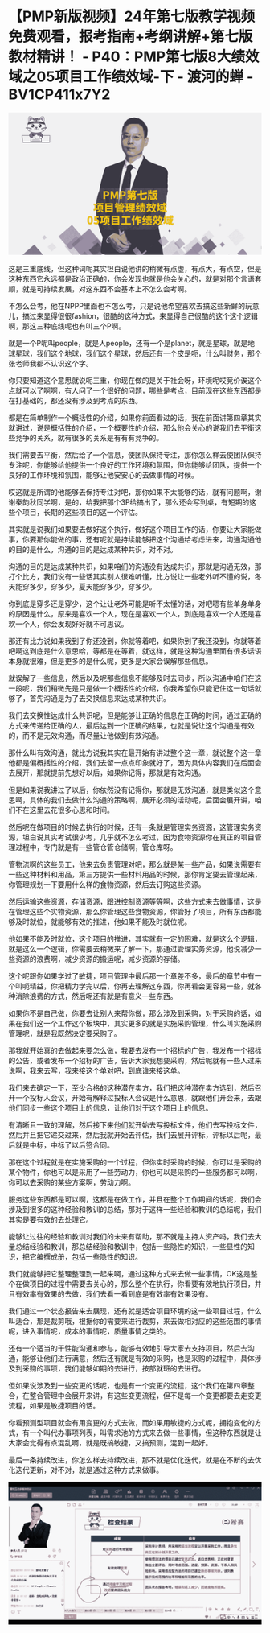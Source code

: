 # 【PMP新版视频】24年第七版教学视频免费观看，报考指南+考纲讲解+第七版教材精讲！ - P40：PMP第七版8大绩效域之05项目工作绩效域-下 - 渡河的蝉 - BV1CP411x7Y2

![](img/994b2912a983f66478c298d55d99c2e3_0.png)

这是三重底线，但这种词呢其实坦白说他讲的稍微有点虚，有点大，有点空，但是这种东西它永远都是政治正确的，你会发现也就是他会关心的，就是对那个言语套顺，就是可持续发展，对这东西不会基本上不怎么会考啊。

不怎么会考，他在NPPP里面也不怎么考，只是说他希望喜欢去搞这些新鲜的玩意儿，搞过来显得很很fashion，很酷的这种方式，来显得自己很酷的这个这个逻辑啊，那这三种底线呢也有叫三个P啊。

就是一个P呢叫people，就是人people，还有一个是planet，就是星球，就是地球星球，我们这个地球，我们这个星球，然后还有一个皮是呃，什么叫财务，那个张老师我都不认识这个字。

你只要知道这个意思就说呃三重，你现在做的是关于社会呀，环境呢哎竞价诶这个点就可以了啊啊，有人问了一个很好的问题，哪些是考点，目前现在这些东西都是在打基础的，都还没有涉及到考点的东西。

都是在简单制作一个概括性的介绍，如果你前面看过的话，我在前面讲第四章其实就讲过，说是概括性的介绍，一个概要性的介绍，那么他会关心的说我们去平衡这些竞争的关系，就有很多的关系是有有有竞争的。

我们需要去平衡，然后给了一个信息，使团队保持专注，那你怎么样去使团队保持专注呢，你能够给他提供一个良好的工作环境和氛围，但你能够给团队，提供一个良好的工作环境和氛围，能够让他安安心的去做事情的时候。

哎这就是所谓的他能够去保持专注对吧，那你如果不太能够的话，就有问题啊，谢谢秦韵秋同学啊，是的，给我把那个3P给搞出了，那么还会写到桌，有短期的这些个项目，长期的这些项目的这一个评估。

其实就是说我们如果要去做好这个执行，做好这个项目工作的话，你要让大家能做事，你要那你能做的事，还有呢就是持续能够把这个沟通给考虑进来，沟通沟通他的目的是什么，沟通的目的是达成某种共识，对不对。

沟通的目的是达成某种共识，如果咱们的沟通没有达成共识，那就是沟通无效，那打个比方，我们说有一些话其实别人很难听懂，比方说让一些老外听不懂的说，冬天能穿多少，穿多少，夏天能穿多少，穿多少。

你到底是穿多还是穿少，这个让让老外可能是听不太懂的话，对吧嗯有些单身单身的原因是什么，原来是喜欢一个人，现在是喜欢一个人，到底是喜欢一个人还是喜欢一个人，你会发现好好就不可思议。

那还有比方说如果我到了你还没到，你就等着吧，如果你到了我还没到，你就等着吧啊这到底是什么意思哈，等都是在等着，就这样，就是这种沟通里面有很多话语本身就很难，但是更多的是什么呢，更多是大家会误解那些信息。

就误解了一些信息，然后以及呢那些信息不能够及时去同步，所以沟通中咱们在这一段呢，我们稍微先是只是做一个概括性的介绍，你我希望你只能记住这一句话就够了，首先沟通是为了去交换信息来达成某种共识。

我们去交换性达成什么共识呢，但是能够让正确的信息在正确的时间，通过正确的方式来传递给正确的人，最后达到一个正确的结果，也就是说让这个沟通是有效的，而不是无效沟通，而尽量让他做到有效沟通。

那什么叫有效沟通，就比方说我其实在最开始有讲过整个这一章，就说整个这一章他都是偏概括性的介绍，我们去留一点点印象就好了，因为具体内容我们在后面会去展开，那就提前先想好以后，如果你记得，那就是有效沟通。

但是如果说我讲过了以后，你依然没有记得你，那就是无效沟通，就是类似这个意思啊，具体的我们去做什么沟通的策略啊，展开必须的活动呢，后面会展开讲，咱们不在这里去花很多心思和时间。

然后呢在做项目的时候去执行的时候，还有一条就是管理实务资源，这管理实务资源，坦白说其实考试很少考，几乎就不怎么考过，因为食物资源你在真正的项目管理过程中，专门就是有一些管仓管仓储啊，管仓库呀。

管物流啊的这些员工，他来去负责管理对吧，那么就是某一些产品，如果说需要有一些这种材料和用品，第三方提供一些材料用品的时候，那你肯定要去管理起来，你管理规划一下要用什么样的食物资源，然后去订购这些资源。

然后运输这些资源，存储资源，跟进控制资源等等啊，这些方式来去做事情，这是在管理这些个实物资源，那么你管理这些食物资源，你管好了项目，所有东西都能够及时就位，就能够有效的推进，他如果不能及时就位呢。

他如果不能及时就位，这个项目的推进，其实就有一定的困难，就是这么个逻辑，就是这么一个逻辑，你需要去稍微来了解一下，那通过管理实务资源，他说减少一些资源的浪费啊，减少资源的搬运呢，减少资源的存储。

这个呢跟你如果学过了敏捷，项目管理中最后那一个章差不多，最后的章节中有一个叫呃精益，你把精力学完以后，你再去理解这东西，你再看会更容易一些，就各种消除浪费的方式，然后呢还有就是有意义一些东西。

如果你不是自己做，你要去让别人来帮你做，那么涉及到采购，对于采购的话，如果在我们这一个工作这个板块中，其实更多的就是实施采购管理，什么叫实施采购管理呢，就是我既然决定要采购了。

那我就开始真的去做起来要怎么做，我要去发布一个招标的广告，我发布一个招标的公告，或者发布一个招标的广告，告诉大家我想要采购，然后呢就有一些人过来说啊，我来去写，我来接这个单对吧，到底谁来接这单。

我们来去确定一下，至少合格的这种潜在卖方，我们把这种潜在卖方选到，然后召开一个投标人会议，开始有解释过投标人会议是什么意思，就跟他们开会来，去跟他们同步一些这个项目上的信息，让他们对于这个项目上的信息。

有清晰且一致的理解，然后接下来他们就开始去写投标文件，他们去写投标文件，然后并且把它递交过来，然后我就开始去评估，我们去展开评标，评标以后呢，最后就是中标，中标了以后签合同。

那在这个过程就是在实施采购的一个过程，但你实时采购的时候，你可以是采购的某个物件，你也可以是采用了一些劳动力，你也可以是采购的一些服务都可以啊，你可以去采购的某些方案啊，劳动力啊。

服务这些东西都是可以啊，这都是在做工作，并且在整个工作期间的话呢，我们会涉及到很多的这种经验和教训的总结，那对于这样一些经验和教训的总结呢，我们其实是要有效的去处理它。

能够让过往的经验和教训对我们的未来有帮助，那不就是主持人资产吗，我们去大量总结经验和教训，那总结经验和教训中，包括一些隐性的知识，一些显性的知识，把它编撰成册，包括一些隐性的知识。

我们就能够把它整理整理到一起来啊，通过这种方式来去做一些事情，OK这是整个在做项目的过程中需要去关心的，那么整个在执行，你看要有效地执行项目，并且有效率有效果的去做，我们去看一看到底是有效率有效果没有。

我们通过一个状态报告来去展现，还有就是适合项目环境的这一些项目过程，什么叫适合，那是裁剪哦，根据你的需要来进行裁剪，来去做相对应的这些范围的事情呢，进入事情呢，成本的事情呢，质量事情之类的。

还有一个适当的干性能沟通和参与，能够有效地引导大家去支持项目，然后去沟通，能够让他们进行满意，然后还有就是有效的采购，也是采购的过程中，具体涉及到采购的事项，我们能够如期的去进行，按部就班的去进行。

但如果说涉及到一些变更的话呢，也是有一个变更的流程，这个我们在第四章整合，在整合管理中会展开来讲，有这些变更流程，但不是每一个变更都要去走变更流程，如果是敏捷项目的话。

你看预测型项目就会有用变更的方式去做，而如果用敏捷的方式呢，拥抱变化的方式，有一个叫代办事项列表，叫需求池的方式来去做一些事情，但这种东西就是让大家会觉得有点混乱啊，就是既搞敏捷，又搞预测，混到一起好。

最后一条持续改进，你怎么样去持续改进，那不就是优化迭代，就是在不断的去优化迭代更新，对不对，就是通过这种方式来做事。



![](img/994b2912a983f66478c298d55d99c2e3_2.png)